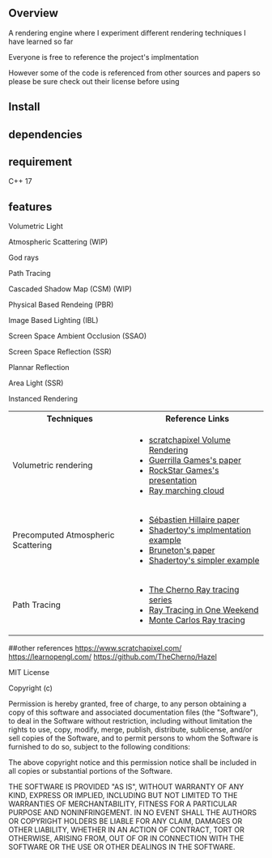 ## Overview
<p>A rendering engine where I experiment different rendering techniques I have learned so far</p>
<p>Everyone is free to reference the project's implmentation</p>
<p>However some of the code is referenced from other sources and papers so please be sure check out their license before using</p>


## Install


## dependencies

## requirement
C++ 17

## features
<p>Volumetric Light</p>
<p>Atmospheric Scattering (WIP)</p>
<p>God rays</p>
<p>Path Tracing</p>
<p>Cascaded Shadow Map (CSM) (WIP)</p>
<p>Physical Based Rendeing (PBR)</p>
<p>Image Based Lighting (IBL)</p>
<p>Screen Space Ambient Occlusion (SSAO)</p>
<p>Screen Space Reflection (SSR)</p>
<p>Plannar Reflection</p>
<p>Area Light (SSR)</p>
<p>Instanced Rendering</p>

<table>
  <tr>
    <th>Techniques</th>
    <th>Reference Links</th>
  </tr>
  <tr>
    <td>Volumetric rendering</td>
    <td>
      <ul>
        <li><a href="https://www.scratchapixel.com/lessons/3d-basic-rendering/volume-rendering-for-developers/intro-volume-rendering.html">scratchapixel Volume Rendering
</a></li>
        <li><a href="https://www.guerrilla-games.com/read/the-real-time-volumetric-cloudscapes-of-horizon-zero-dawn">Guerrilla Games's paper
</a></li>
        <li><a href="https://youtu.be/9-HTvoBi0Iw?t=7132">RockStar Games's presentation
</a></li>
        <li><a href="https://blog.42yeah.is/rendering/2023/02/11/clouds.html">Ray marching cloud</li>
      </ul>
    </td>
  </tr>
  <tr>
    <td>Precomputed Atmospheric Scattering</td>
    <td>
      <ul>
        <li><a href="https://sebh.github.io/publications/egsr2020.pdf">Sébastien Hillaire paper</a></li>
        <li><a href="https://www.shadertoy.com/view/slSXRW">Shadertoy's implmentation example</a></li>
        <li><a href="https://ebruneton.github.io/precomputed_atmospheric_scattering/">Bruneton's paper</a></li>
        <li><a href="https://www.shadertoy.com/view/wlBXWK">Shadertoy's simpler example</a></li>
      </ul>
    </td>
  </tr>
  <tr>
    <td>Path Tracing</td>
    <td>
      <ul>
        <li><a href="https://www.youtube.com/playlist?list=PLlrATfBNZ98edc5GshdBtREv5asFW3yXl">The Cherno Ray tracing series</a></li>
        <li><a href="https://github.com/RayTracing">Ray Tracing in One Weekend</a></li>
        <li><a href="https://www.shadertoy.com/view/ldtSR2">Monte Carlos Ray tracing</a></li>
      </ul>
    </td>
  </tr>
</table>


##other references
https://www.scratchapixel.com/
https://learnopengl.com/
https://github.com/TheCherno/Hazel



MIT License

Copyright (c)

Permission is hereby granted, free of charge, to any person obtaining a copy
of this software and associated documentation files (the "Software"), to deal
in the Software without restriction, including without limitation the rights
to use, copy, modify, merge, publish, distribute, sublicense, and/or sell
copies of the Software, and to permit persons to whom the Software is
furnished to do so, subject to the following conditions:

The above copyright notice and this permission notice shall be included in all
copies or substantial portions of the Software.

THE SOFTWARE IS PROVIDED "AS IS", WITHOUT WARRANTY OF ANY KIND, EXPRESS OR
IMPLIED, INCLUDING BUT NOT LIMITED TO THE WARRANTIES OF MERCHANTABILITY,
FITNESS FOR A PARTICULAR PURPOSE AND NONINFRINGEMENT. IN NO EVENT SHALL THE
AUTHORS OR COPYRIGHT HOLDERS BE LIABLE FOR ANY CLAIM, DAMAGES OR OTHER
LIABILITY, WHETHER IN AN ACTION OF CONTRACT, TORT OR OTHERWISE, ARISING FROM,
OUT OF OR IN CONNECTION WITH THE SOFTWARE OR THE USE OR OTHER DEALINGS IN THE
SOFTWARE.